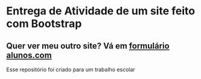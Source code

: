 # Entrega de Atividade de um site feito com Bootstrap
## Quer ver meu outro site? Vá em [formulário alunos.com](https://formularioalunos.netlify.com)
Esse repositório foi criado para um trabalho escolar
